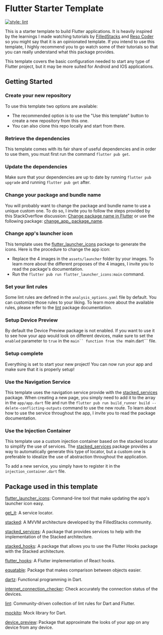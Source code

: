 # Flutter Starter Template

[![style: lint](https://img.shields.io/badge/style-lint-4BC0F5.svg)](https://pub.dev/packages/lint)

This is a starter template to build Flutter applications. It is heavily inspired by the learnings I made watching tutorials by [FilledStacks](https://www.filledstacks.com/) and [Reso Coder](https://resocoder.com/) so you might say that it is an opinionated template. If you intend to use this template, I highly recommend you to go watch some of their tutorials so that you can really understand what this package provides.

This template covers the basic configuration needed to start any type of Flutter project, but it may be more suited for Android and IOS applications.

## Getting Started

### Create your new repository

To use this template two options are available:

- The recommended option is to use the "Use this template" button to create a new repository from this one.
- You can also clone this repo locally and start from there.

### Retrieve the dependencies

This template comes with its fair share of useful dependencies and in order to use them, you must first run the command ```flutter pub get```.

### Update the dependencies

Make sure that your dependencies are up to date by running ```flutter pub upgrade``` and running ```flutter pub get``` after.

### Change your package and bundle name

You will probably want to change the package and bundle name to use a unique custom one. To do so, I invite you to follow the steps provided by this StackOverflow discussion: [Change package name in Flutter](https://stackoverflow.com/questions/51534616/how-to-change-package-name-in-flutter) or use the following package: [change_app_ package_name](https://pub.dev/packages/change_app_package_name).

### Change app's launcher icon

This template uses the [flutter_launcher_icons](https://pub.dev/packages/flutter_launcher_icons) package to generate the icons. Here is the procedure to change the app icon:

- Replace the 4 images in the ```assets/launcher``` folder by your images. To learn more about the different proposes of the 4 images, I invite you to read  the package's documentation.
- Run the ```flutter pub run flutter_launcher_icons:main``` command.

### Set your lint rules

Some lint rules are defined in the ```analysis_options.yaml``` file by default. You can customize those rules to your liking. To learn more about the available rules, please refer to the [lint](https://pub.dev/packages/lint) package documentation.

### Setup Device Preview

By default the Device Preview package is not enabled. If you want to use it to see how your app would look on different devices, make sure to set the ```enabled``` parameter to ```true``` in the ```main`` function from the ```main.dart``` file.

### Setup complete

Everything is set to start your new project! You can now run your app and make sure that it is properly setup!

### Use the Navigation Service

This template uses the navigation service provide with the [stacked_services](https://pub.dev/packages/stacked_services) package. When creating a new page, you simply need to add it to the array in the ```app/app.dart``` file and run the ```flutter pub run build_runner build --delete-conflicting-outputs``` command to use the new route. To learn about how to use the service throughout the app, I invite you to read the package documentation.

### Use the Injection Container

This template use a custom injection container based on the stacked locator to simplify the use of services. The [stacked_services](https://pub.dev/packages/stacked_services) package provides a way to automatically generate this type of locator, but a custom one is preferable to idealize the use of abstraction throughout the application.

To add a new service, you simply have to register it in the ```injection_container.dart``` file.

## Package used in this template

[flutter_launcher_icons](https://pub.dev/packages/flutter_launcher_icons): Command-line tool that make updating the app's launcher icon easy.

[get_it](https://pub.dev/packages/get_it): A service locator.

[stacked](https://pub.dev/packages/stacked): A MVVM architecture developed by the FilledStacks community.

[stacked_services](https://pub.dev/packages/stacked_services): A package that provides services to help with the implementation of the Stacked architecture.

[stacked_hooks](https://pub.dev/packages/stacked_hooks): A package that allows you to use the Flutter Hooks package with the Stacked architecture.

[flutter_hooks](https://pub.dev/packages/flutter_hooks): A Flutter implementation of React hooks.

[equatable](https://pub.dev/packages/equatable): Package that makes comparison between objects easier.

[dartz](https://pub.dev/packages/dartz): Functional programming in Dart.

[internet_connection_checker](https://pub.dev/packages/internet_connection_checker): Check accurately the connection status of the devices.

[lint](https://pub.dev/packages/lint): Community-driven collection of lint rules for Dart and Flutter.

[mockito](https://pub.dev/packages/mockito): Mock library for Dart.

[device_preview](https://pub.dev/packages/device_preview): Package that approximate the looks of your app on any device from any device.
